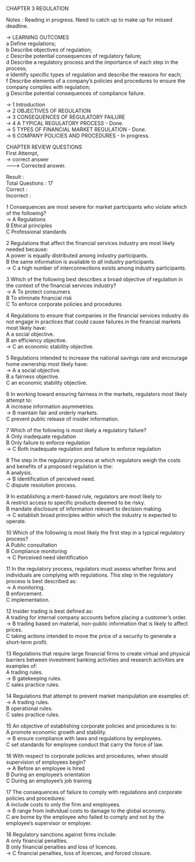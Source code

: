 CHAPTER 3 REGULATION

Notes : 
Reading in progress.
Need to catch up to make up for missed deadline.

-> LEARNING OUTCOMES    
a Define regulations;    
b Describe objectives of regulation;     
c Describe potential consequences of regulatory failure;     
d Describe a regulatory process and the importance of each step in the
process;     
e Identify specific types of regulation and describe the reasons for each;     
f Describe elements of a company’s policies and procedures to ensure the
company complies with regulation;     
g Describe potential consequences of compliance failure.     


-> 1 Introduction       
-> 2 OBJECTIVES OF REGULATION        
-> 3 CONSEQUENCES OF REGULATORY FAILURE      
-> 4 A TYPICAL REGULATORY PROCESS - Done.      
-> 5 TYPES OF FINANCIAL MARKET REGULATION - Done.      
-> 6 COMPANY POLICIES AND PROCEDURES - In progress.      

CHAPTER REVIEW QUESTIONS    
First Attempt,     
-> correct answer      
---> Corrected answer.    

Result :     
Total Questions : 17       
Correct :        
Incorrect :     

1 Consequences are most severe for market participants who violate which of the following?    
-> A Regulations    
B Ethical principles     
C Professional standards    

2 Regulations that affect the financial services industry are most likely needed because:     
A power is equally distributed among industry participants.     
B the same information is available to all industry participants.     
-> C a high number of interconnections exists among industry participants.     

3 Which of the following best describes a broad objective of regulation in the context of the financial services industry?     
-> A To protect consumers     
B To eliminate financial risk      
C To enforce corporate policies and procedures     

4 Regulations to ensure that companies in the financial services industry do not engage in practices that could cause failures in the financial markets most likely have:       
A a social objective.     
B an efficiency objective.      
-> C an economic stability objective.         

5 Regulations intended to increase the national savings rate and encourage home ownership most likely have:        
-> A a social objective.         
B a fairness objective.        
C an economic stability objective.              

6 In working toward ensuring fairness in the markets, regulators most likely attempt to:            
A increase information asymmetries.           
-> B maintain fair and orderly markets.           
C prevent public release of insider information.             

7 Which of the following is most likely a regulatory failure?         
A Only inadequate regulation         
B Only failure to enforce regulation           
-> C Both inadequate regulation and failure to enforce regulation          

8 The step in the regulatory process at which regulators weigh the costs and benefits of a proposed regulation is the:          
A analysis.        
-> B identification of perceived need.            
C dispute resolution process.           

9 In establishing a merit-based rule, regulators are most likely to:             
A restrict access to specific products deemed to be risky.            
B mandate disclosure of information relevant to decision making.           
-> C establish broad principles within which the industry is expected to operate.        

10 Which of the following is most likely the first step in a typical regulatory process?             
A Public consultation           
B Compliance monitoring           
-> C Perceived need identification          

11 In the regulatory process, regulators must assess whether firms and individuals are complying with regulations. This step in the regulatory process is best described as:            
-> A monitoring.        
B enforcement.          
C implementation.         

12 Insider trading is best defined as:           
A trading for internal company accounts before placing a customer’s order.         
-> B trading based on material, non-public information that is likely to affect prices.          
C taking actions intended to move the price of a security to generate a short-term profit.        

13 Regulations that require large financial firms to create virtual and physical barriers between investment banking activities and research activities are examples of:         
A trading rules.          
-> B gatekeeping rules.           
C sales practice rules.        

14 Regulations that attempt to prevent market manipulation are examples of:            
-> A trading rules.         
B operational rules.         
C sales practice rules.           

15 An objective of establishing corporate policies and procedures is to:         
A promote economic growth and stability.          
-> B ensure compliance with laws and regulations by employees.          
C set standards for employee conduct that carry the force of law.        

16 With respect to corporate policies and procedures, when should supervision of employees begin?           
-> A Before an employee is hired          
B During an employee’s orientation           
C During an employee’s job training             

17 The consequences of failure to comply with regulations and corporate policies and procedures:         
A include costs to only the firm and employees.         
-> B range from individual costs to damage to the global economy.            
C are borne by the employee who failed to comply and not by the employee’s supervisor or employer.            

18 Regulatory sanctions against firms include:       
A only financial penalties.         
B only financial penalties and loss of licences.        
-> C financial penalties, loss of licences, and forced closure.        
